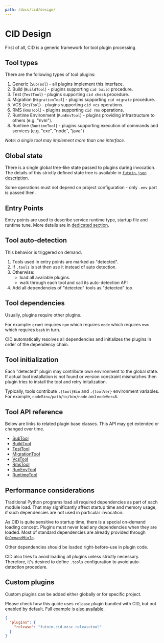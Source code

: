 ```yaml
---
path: /docs/cid/design/
---
```


# CID Design

First of all, CID is a generic framework for tool plugin processing.

## Tool types

There are the following types of tool plugins:

1. Generic (`SubTool`) - all plugins implement this interface.
1. Build (`BuildTool`) - plugins supporting `cid build` procedure.
1. Test (`TestTool`) - plugins supporting `cid check` procedure.
1. Migration (`MigrationTool`) - plugins supporting `cid migrate` procedure.
1. VCS (`VcsTool`) - plugins supporting `cid vcs` operations.
1. RMS (`RmsTool`) - plugins supporting `cid rms` operations.
1. Runtime Environment (`RunEnvTool`) - plugins providing infrastructure to others (e.g. "nvm").
1. Runtime (`RuntimeTool`) - plugins supporting execution of commands and services (e.g. "exe", "node", "java")

*Note: a single tool may implement more than one interface.*

## Global state

There is a single global tree-like state passed to plugins during invocation.
The details of this strictly defined state tree is available in [`futoin.json` description](/docs/cid/config/).

Some operations must not depend on project configuration - only `.env` part is passed then.

## Entry Points

Entry points are used to describe service runtime type, startup file and runtime tune.
More details are in [dedicated section](/docs/cid/entrypoints/).

## Tool auto-detection

This behavior is triggered on demand.

1. Tools used in entry points are marked as "detected".
1. If `.tools` is set then use it instead of auto detection.
1. Otherwise:
    - load all available plugins.
    - walk through each tool and call its auto-detection API
1. Add all dependencies of "detected" tools as "detected" too.

## Tool dependencies

Usually, plugins require other plugins.

For example: `grunt` requires `npm` which requires `node`
which requires `nvm` which requires `bash` in turn.

CID automatically resolves all dependencies and initializes the plugins
in order of the dependency chain.

## Tool initialization

Each "detected" plugin may contribute own environment to the global state.
If actual tool installation is not found or version constraint mismatches then
plugin tries to install the tool and retry initalization.

Typically, tools contribute `.{tool}Bin` and `.{toolVer}` environment variables.
For example, `nodeBin=/path/to/bin/node` and `nodeVer=8`.

## Tool API reference

Below are links to related plugin base classes. This API may get extended or
changed over time.

* [SubTool](https://github.com/futoin/cid-tool/blob/master/futoin/cid/subtool.py)
* [BuildTool](https://github.com/futoin/cid-tool/blob/master/futoin/cid/buildtool.py)
* [TestTool](https://github.com/futoin/cid-tool/blob/master/futoin/cid/testtool.py)
* [MigrationTool](https://github.com/futoin/cid-tool/blob/master/futoin/cid/migrationtool.py)
* [VcsTool](https://github.com/futoin/cid-tool/blob/master/futoin/cid/vcstool.py)
* [RmsTool](https://github.com/futoin/cid-tool/blob/master/futoin/cid/rmstool.py)
* [RunEnvTool](https://github.com/futoin/cid-tool/blob/master/futoin/cid/runenvtool.py)
* [RuntimeTool](https://github.com/futoin/cid-tool/blob/master/futoin/cid/runtimetool.py)

## Performance considerations

Traditional Python programs load all required dependencies as part of each module load. That may
significantly affect startup time and memory usage, if such dependencies are not used in particular
invocation.

As CID is quite sensitive to startup time, there is a special on-demand loading concept. Plugins
must never load any dependencies when they are loaded. Most of standard dependencies are already
provided through [`OnDemandMixIn`](https://github.com/futoin/cid-tool/blob/master/futoin/cid/mixins/ondemand.py).

Other dependencies should be loaded right-before-use in plugin code.

CID also tries to avoid loading all plugins unless strictly necessary. Therefore, it's desired
to define `.tools` configuration to avoid auto-detection procedure.

## Custom plugins

Custom plugins can be added either globally or for specific project.

Please check how this guide uses `release` plugin bundled with CID, but not enabled by default.
Full example is [also available](/docs/cid/example/).

```json
{
  "plugins": {
    "release": "futoin.cid.misc.releasetool"
  }
}
```
